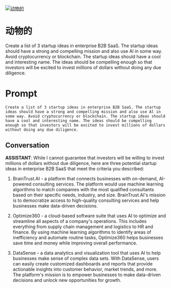 
[![动物的](https://flow-prompt-covers.s3.us-west-1.amazonaws.com/icon/minimalist/mini_3.png)]()
# 动物的 
Create a list of 3 startup ideas in enterprise B2B SaaS. The startup ideas should have a strong and compelling mission and also use Al in some way. Avoid cryptocurrency or blockchain. The startup ideas should have a cool and interesting name. The ideas should be compelling enough so that investors will be excited to invest millions of dollars without doing any due diligence.

# Prompt

```
Create a list of 3 startup ideas in enterprise B2B SaaS. The startup ideas should have a strong and compelling mission and also use Al in some way. Avoid cryptocurrency or blockchain. The startup ideas should have a cool and interesting name. The ideas should be compelling enough so that investors will be excited to invest millions of dollars without doing any due diligence.
```

## Conversation

**ASSISTANT**: While I cannot guarantee that investors will be willing to invest millions of dollars without due diligence, here are three potential startup ideas in enterprise B2B SaaS that meet the criteria you described:



1. BrainTrust.AI - a platform that connects businesses with on-demand, AI-powered consulting services. The platform would use machine learning algorithms to match companies with the most qualified consultants based on their specific needs, industry, and size. BrainTrust.AI's mission is to democratize access to high-quality consulting services and help businesses make data-driven decisions.



2. Optimize360 - a cloud-based software suite that uses AI to optimize and streamline all aspects of a company's operations. This includes everything from supply chain management and logistics to HR and finance. By using machine learning algorithms to identify areas of inefficiency and automate routine tasks, Optimize360 helps businesses save time and money while improving overall performance.



3. DataSense - a data analytics and visualization tool that uses AI to help businesses make sense of complex data sets. With DataSense, users can easily create customized dashboards and reports that provide actionable insights into customer behavior, market trends, and more. The platform's mission is to empower businesses to make data-driven decisions and unlock new opportunities for growth.


